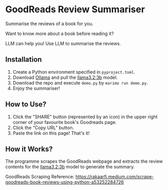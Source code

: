 # GoodReads Review Summariser

Summarise the reviews of a book for you.

Want to know more about a book before reading it?

LLM can help you! Use LLM to summarise the reviews.

## Installation

1. Create a Python environment specified in `pyproject.toml`.
2. Download [Ollama](https://ollama.com/) and pull the [llama3.2:3b](https://ollama.com/library/llama3.2) model.
3. Download the repo and execute `demo.py` by `marimo run demo.py`.
4. Enjoy the summariser!

## How to Use?
1. Click the "SHARE" button (represented by an icon) in the upper right corner of your favourite book's Goodreads page.
2. Click the "Copy URL" button.
3. Paste the link on this page! That's it!

## How it Works?
The programme scrapes the GoodReads webpage and extracts the review contents for the [llama3.2:3b](https://ollama.com/library/llama3.2) model to generate the summary.

GoodReads Scraping Reference: https://rakaarfi.medium.com/scrape-goodreads-book-reviews-using-python-a53252284726
